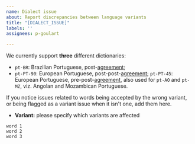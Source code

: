 ```yaml
---
name: Dialect issue
about: Report discrepancies between language variants
title: "[DIALECT_ISSUE]"
labels: ''
assignees: p-goulart

---
```


We currently support **three** different dictionaries:
- `pt-BR`: Brazilian Portuguese, post-[agreement](https://en.wikipedia.org/wiki/Portuguese_Language_Orthographic_Agreement_of_1990);
- `pt-PT-90`: European Portuguese, post-post-[agreement](https://en.wikipedia.org/wiki/Portuguese_Language_Orthographic_Agreement_of_1990);
`pt-PT-45`: European Portuguese, pre-post-[agreement](https://en.wikipedia.org/wiki/Portuguese_Language_Orthographic_Agreement_of_1990), also used for `pt-AO` and `pt-MZ`, viz. Angolan and Mozambican Portuguese.

If you notice issues related to words being accepted by the wrong variant, or being flagged as a variant issue when it isn't one, add them here.

- **Variant:** please specify which variants are affected

```
word 1
word 2
word 3
```
